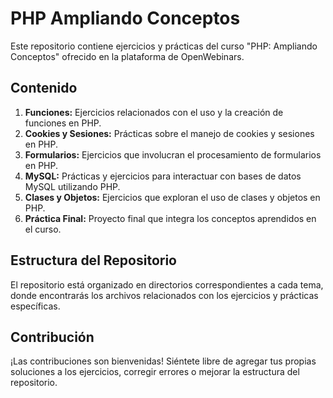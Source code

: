 # PHP Ampliando Conceptos

Este repositorio contiene ejercicios y prácticas del curso "PHP: Ampliando Conceptos" ofrecido en la plataforma de OpenWebinars.

## Contenido

1. **Funciones:** Ejercicios relacionados con el uso y la creación de funciones en PHP.
2. **Cookies y Sesiones:** Prácticas sobre el manejo de cookies y sesiones en PHP.
3. **Formularios:** Ejercicios que involucran el procesamiento de formularios en PHP.
4. **MySQL:** Prácticas y ejercicios para interactuar con bases de datos MySQL utilizando PHP.
5. **Clases y Objetos:** Ejercicios que exploran el uso de clases y objetos en PHP.
6. **Práctica Final:** Proyecto final que integra los conceptos aprendidos en el curso.

## Estructura del Repositorio

El repositorio está organizado en directorios correspondientes a cada tema, donde encontrarás los archivos relacionados con los ejercicios y prácticas específicas.

## Contribución

¡Las contribuciones son bienvenidas! Siéntete libre de agregar tus propias soluciones a los ejercicios, corregir errores o mejorar la estructura del repositorio. 
